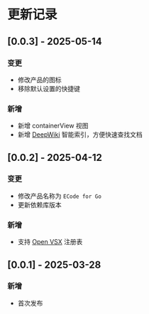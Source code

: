 # 更新记录

## [0.0.3] - 2025-05-14
### 变更
- 修改产品的图标
- 移除默认设置的快捷键

### 新增
- 新增 containerView 视图
- 新增 [DeepWiki](https://deepwiki.com) 智能索引，方便快速查找文档

## [0.0.2] - 2025-04-12
### 变更
- 修改产品名称为 `ECode for Go`
- 更新依赖库版本

### 新增
- 支持 [Open VSX](https://open-vsx.org/) 注册表

## [0.0.1] - 2025-03-28
### 新增
- 首次发布

